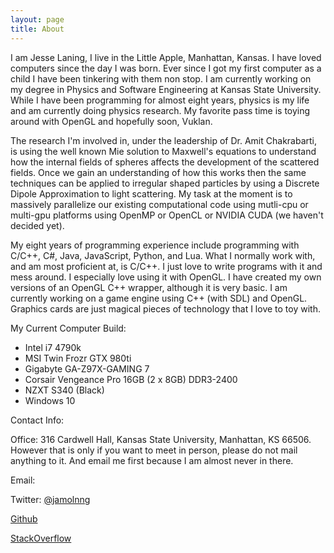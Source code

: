 ```yaml
---
layout: page
title: About
---
```


<script type="text/javascript">
function makeMail(lhs,rhs)
{
	document.write("<a href=\"mailto");
	document.write(":" + lhs + "@");
	document.write(rhs + "\">" + lhs + "@" + rhs + "<\/a>");
}
</script>

I am Jesse Laning, I live in the Little Apple, Manhattan, Kansas. I have loved computers since the day I was born. Ever since I got my first computer as a child I have been tinkering with them non stop. I am currently working on my degree in Physics and Software Engineering at Kansas State University. While I have been programming for almost eight years, physics is my life and am currently doing physics research. My favorite pass time is toying around with OpenGL and hopefully soon, Vuklan.


The research I'm involved in, under the leadership of Dr. Amit Chakrabarti, is using the well known Mie solution to Maxwell's equations to understand how the internal fields of spheres affects the development of the scattered fields. Once we gain an understanding of how this works then the same techniques can be applied to irregular shaped particles by using a Discrete Dipole Approximation to light scattering. My task at the moment is to massively parallelize our existing computational code using mutli-cpu or multi-gpu platforms using OpenMP or OpenCL or NVIDIA CUDA (we haven't decided yet).


My eight years of programming experience include programming with C/C++, C#, Java, JavaScript, Python, and Lua. What I normally work with, and am most proficient at, is C/C++. I just love to write programs with it and mess around. I especially love using it with OpenGL. I have created my own versions of an OpenGL C++ wrapper, although it is very basic. I am currently working on a game engine using C++ (with SDL) and OpenGL. Graphics cards are just magical pieces of technology that I love to toy with.


My Current Computer Build:
<ul>
	<li>Intel i7 4790k</li>
	<li>MSI Twin Frozr GTX 980ti</li>
	<li>Gigabyte GA-Z97X-GAMING 7</li>
	<li>Corsair Vengeance Pro 16GB (2 x 8GB) DDR3-2400</li>
	<li>NZXT S340 (Black)</li>
	<li>Windows 10</li>
</ul>

Contact Info:

Office: 316 Cardwell Hall, Kansas State University, Manhattan, KS 66506. However that is only if you want to meet in person, please do not mail anything to it. And email me first because I am almost never in there.

Email: <script>makeMail("jlaning", "phys.ksu.edu");</script>

Twitter: <a href="https://twitter.com/jamolnng">@jamolnng</a>

<a href="https://github.com/jamolnng">Github</a>

<a href="https://stackoverflow.com/users/1561291/jamolnng">StackOverflow</a>